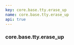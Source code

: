 ```yaml
---
key: core.base.tty.erase_up
name: core.base.tty.erase_up
api: true
---
```


### core.base.tty.erase_up
